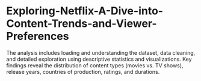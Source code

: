 # Exploring-Netflix-A-Dive-into-Content-Trends-and-Viewer-Preferences
The analysis includes loading and understanding the dataset, data cleaning, and detailed exploration using descriptive statistics and visualizations. Key findings reveal the distribution of content types (movies vs. TV shows), release years, countries of production, ratings, and durations. 
